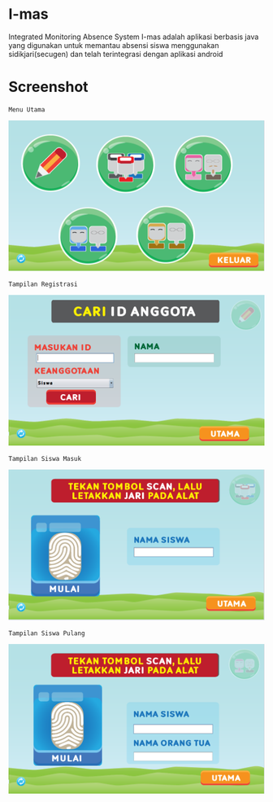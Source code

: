 # I-mas
Integrated Monitoring Absence System
I-mas adalah aplikasi berbasis java yang digunakan untuk memantau absensi siswa menggunakan sidikjari(secugen) dan telah terintegrasi dengan aplikasi android

# Screenshot

    Menu Utama
 
![](menu.PNG)




    Tampilan Registrasi
    
![](regis%200.PNG)




    Tampilan Siswa Masuk
    
![](siswa%20masuk%200.PNG)




    Tampilan Siswa Pulang
    
![](siswa%20pulang%200.PNG)
